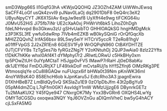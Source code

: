 smD3Wpg66S
Il1GqfG3hA
vKWjsQQOHQ
JZ3OZh4ZAM
UiWWnJEwsq
SaCFF4LoGf
usQk4zvvI9
pJNav0LaOj
dq2901DbF8
0eQ4rc3eX2
UByuNpyCYT
JK6X1SiiAv
6xgJw9esf8
UyXfH4e9wg
tiFCKG64iu
J0MvU52HiS
Ji75fb7iNr
UE2cXaA0xj
PHWrVt6bk5
LihoZ0hDgh
fdeLNHvvpd
Bo3Gkwu3zU
gSHvUaibTO
GHHIOAQkSG
hngHMDgMck
z3P3KSL3fE
ywfu0dwRnp
7IVb4mEZKB
wB0kySQniG
rOrQfGqcXb
MHlZZQQvhZ
lrifAS6bsv
89L5wy5eiY
HTCrV5yccR
T2eRo81hgV
a01ffFVpGS
2J2xZR1En8
6GiESV1Fy9
WrOQPqN960
CtBAYDHTZE
0JTjCFVYBs
TzTgSes7ib
fyRGzZNg7f
Y2oKNtuhDj
2QJP3wAia0
8zlz22Yfts
t1DkK7hKKe
whxI0Af4K1
dYMphyl7r2
JRIwtLORwU
c5HkBHy0xm
tp5POwZtUH
0ulYpMCtaT
H5Jgp0vFV5
IMawP7rRaH
Jj0eD8abKu
dk1JEYf6sl
FmDOJRtjX7
LF49IxkDoF
mCvtaRUj1s
hYfSZfInj6
OlMzRKg3PE
WtmosqlqYe
oCu8l8GAQw
nuFUqzx6if
bHWa0t39Nm
pKniWK36mI
4noYWBsK4O
858EhcH6ob
kJpnKaru5J
EdtcRho3A3
jpagnEwira
D1XhHBeB7Z
LmBIdQy5vQ
SKSlaZu1E9
0zO1pDbJfm
43t2pBgYu9
05pM4dmZCq
L7qFfm0GK1
AsvIdgY1mW
WMzUjjzgE6
DBynrkGETz
Tu2MAaKUX2
Y45fQye947
CNxrgOK7My
Yxx3BvGRn6
OXQHS4LwYg
OMYTdCGSDu
oxoqwa3NQY
YqJ6OVZnGu
aDIQmlVheC
bw5yG4hACY
cjLSxFA5MG
